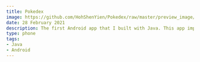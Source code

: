```yaml
---
title: Pokedex
image: https://github.com/HohShenYien/Pokedex/raw/master/preview_image/Screenshot_20200622-183303.jpg
date: 28 February 2021
description: The first Android app that I built with Java. This app implements a simple pokedex.
type: phone
tags:
- Java
- Android
---
```

